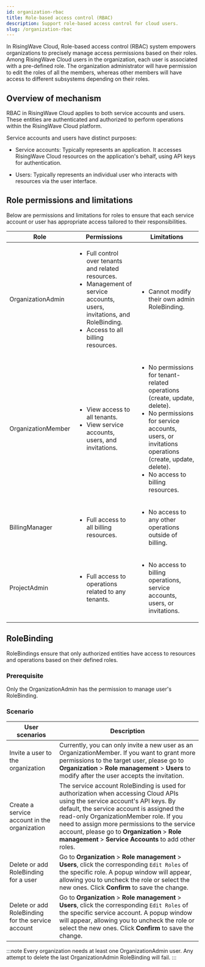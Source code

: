 ```yaml
---
id: organization-rbac
title: Role-based access control (RBAC)
description: Support role-based access control for cloud users.
slug: /organization-rbac
---
```


In RisingWave Cloud, Role-based access control (RBAC) system empowers organizations to precisely manage access permissions based on their roles. Among RisingWave Cloud users in the organization, each user is associated with a pre-defined role. The organization administrator will have permission to edit the roles of all the members, whereas other members will have access to different subsystems depending on their roles.

## Overview of mechanism

RBAC in RisingWave Cloud applies to both service accounts and users. These entities are authenticated and authorized to perform operations within the RisingWave Cloud platform.

Service accounts and users have distinct purposes:

- Service accounts: Typically represents an application. It accesses RisingWave Cloud resources on the application's behalf, using API keys for authentication.

- Users: Typically represents an individual user who interacts with resources via the user interface.

## Role permissions and limitations

Below are permissions and limitations for roles to ensure that each service account or user has appropriate access tailored to their responsibilities.

| Role              | Permissions                                                                                             | Limitations                                                                                                                      |
|-------------------|---------------------------------------------------------------------------------------------------------|----------------------------------------------------------------------------------------------------------------------------------|
| OrganizationAdmin | <ul><li>Full control over tenants and related resources.</li><li>Management of service accounts, users, invitations, and RoleBinding.</li><li>Access to all billing resources.</li></ul> | <ul><li>Cannot modify their own admin RoleBinding.</li></ul>                                                                      |
| OrganizationMember| <ul><li>View access to all tenants.</li><li>View service accounts, users, and invitations.</li></ul>       | <ul><li>No permissions for tenant-related operations (create, update, delete).</li><li>No permissions for service accounts, users, or invitations operations (create, update, delete).</li><li>No access to billing resources.</li></ul> |
| BillingManager    | <ul><li>Full access to all billing resources.</li></ul>                                                   | <ul><li>No access to any other operations outside of billing.</li></ul>                                                            |
| ProjectAdmin      | <ul><li>Full access to operations related to any tenants.</li></ul>                                       | <ul><li>No access to billing operations, service accounts, users, or invitations.</li></ul>                                       |


## RoleBinding

RoleBindings ensure that only authorized entities have access to resources and operations based on their defined roles.

### Prerequisite

Only the OrganizationAdmin has the permission to manage user's RoleBinding.

### Scenario

| User scenarios                             | Description                                                                                                                                                                      |
|--------------------------------------------|----------------------------------------------------------------------------------------------------------------------------------------------------------------------------------|
| Invite a user to the organization               | Currently, you can only invite a new user as an OrganizationMember. If you want to grant more permissions to the target user, please go to **Organization** > **Role management** > **Users** to modify after the user accepts the invitation.                                     |
| Create a service account in the organization      | The service account RoleBinding is used for authorization when accessing Cloud APIs using the service account's API keys. By default, the service account is assigned the read-only OrganizationMember role. If you need to assign more permissions to the service account, please go to **Organization** > **Role management** > **Service Accounts** to add other roles. |
| Delete or add RoleBinding for a user       | Go to **Organization** > **Role management** > **Users**, click the corresponding `Edit Roles` of the specific role. A popup window will appear, allowing you to uncheck the role or select the new ones. Click **Confirm** to save the change. |
| Delete or add RoleBinding for the service account | Go to **Organization** > **Role management** > **Users**, click the corresponding `Edit Roles` of the specific service account. A popup window will appear, allowing you to uncheck the role or select the new ones. Click **Confirm** to save the change. |

:::note
Every organization needs at least one OrganizationAdmin user. Any attempt to delete the last OrganizationAdmin RoleBinding will fail.
:::
